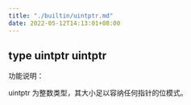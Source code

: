 ```yaml
---
title: "./builtin/uintptr.md"
date: 2022-05-12T14:13:01+08:00
---
```

## type uintptr uintptr

功能说明：

uintptr 为整数类型，其大小足以容纳任何指针的位模式。
